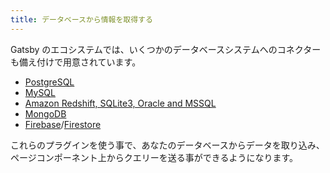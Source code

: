 ```yaml
---
title: データベースから情報を取得する
---
```


Gatsby のエコシステムでは、いくつかのデータベースシステムへのコネクターも備え付けで用意されています。

- [PostgreSQL](/packages/gatsby-source-pg/?=pg)
- [MySQL](/packages/gatsby-source-mysql/?=mysql)
- [Amazon Redshift, SQLite3, Oracle and MSSQL](https://github.com/mrfunnyshoes/gatsby-source-sql)
- [MongoDB](/packages/gatsby-source-mongodb/)
- [Firebase](/packages/gatsby-source-firebase/)/[Firestore](/packages/gatsby-source-firestore/)

これらのプラグインを使う事で、あなたのデータベースからデータを取り込み、ページコンポーネント上からクエリーを送る事ができるようになります。
